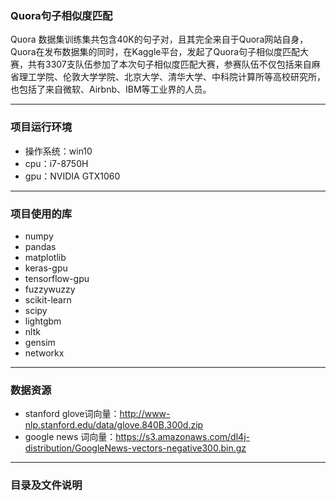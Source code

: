 ### Quora句子相似度匹配

Quora 数据集训练集共包含40K的句子对，且其完全来自于Quora网站自身，Quora在发布数据集的同时，在Kaggle平台，发起了Quora句子相似度匹配大赛，共有3307支队伍参加了本次句子相似度匹配大赛，参赛队伍不仅包括来自麻省理工学院、伦敦大学学院、北京大学、清华大学、中科院计算所等高校研究所，也包括了来自微软、Airbnb、IBM等工业界的人员。

---
### 项目运行环境
* 操作系统：win10
* cpu：i7-8750H
* gpu：NVIDIA GTX1060
---
### 项目使用的库
* numpy
* pandas
* matplotlib
* keras-gpu
* tensorflow-gpu
* fuzzywuzzy
* scikit-learn
* scipy
* lightgbm
* nltk
* gensim
* networkx
---
### 数据资源
* stanford glove词向量：http://www-nlp.stanford.edu/data/glove.840B.300d.zip
* google news 词向量：https://s3.amazonaws.com/dl4j-distribution/GoogleNews-vectors-negative300.bin.gz

---
### 目录及文件说明





